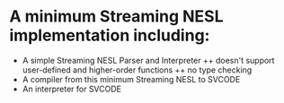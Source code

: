 # A minimum Streaming NESL implementation including:
+ A simple Streaming NESL Parser and Interpreter
  ++ doesn't support user-defined and higher-order functions
  ++ no type checking
+ A compiler from this minimum Streaming NESL to SVCODE
+ An interpreter for SVCODE

